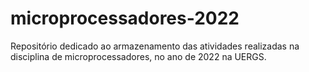 # microprocessadores-2022
Repositório dedicado ao armazenamento das atividades realizadas na disciplina de microprocessadores, no ano de 2022 na UERGS.
